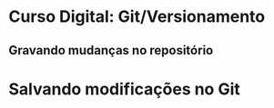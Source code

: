 # Curso Digital: Git/Versionamento
## Gravando mudanças no repositório

# Salvando modificações no Git
